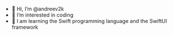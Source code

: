 - 👋 Hi, I’m @andreev2k
- 👀 I’m interested in coding
- 🌱 I am learning the Swift programming language and the SwiftUI framework
